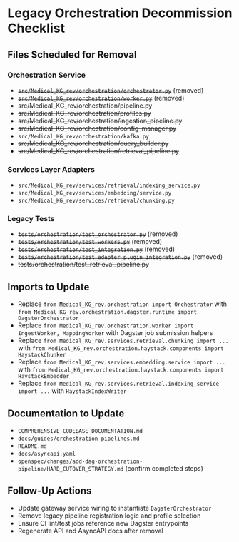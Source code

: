 # Legacy Orchestration Decommission Checklist

## Files Scheduled for Removal

### Orchestration Service

- ~~`src/Medical_KG_rev/orchestration/orchestrator.py`~~ (removed)
- ~~`src/Medical_KG_rev/orchestration/worker.py`~~ (removed)
- ~~src/Medical_KG_rev/orchestration/pipeline.py~~
- ~~src/Medical_KG_rev/orchestration/profiles.py~~
- ~~src/Medical_KG_rev/orchestration/ingestion_pipeline.py~~
- ~~src/Medical_KG_rev/orchestration/config_manager.py~~
- `src/Medical_KG_rev/orchestration/kafka.py`
- ~~src/Medical_KG_rev/orchestration/query_builder.py~~
- ~~src/Medical_KG_rev/orchestration/retrieval_pipeline.py~~

### Services Layer Adapters

- `src/Medical_KG_rev/services/retrieval/indexing_service.py`
- `src/Medical_KG_rev/services/embedding/service.py`
- `src/Medical_KG_rev/services/retrieval/chunking.py`

### Legacy Tests

- ~~`tests/orchestration/test_orchestrator.py`~~ (removed)
- ~~`tests/orchestration/test_workers.py`~~ (removed)
- ~~`tests/orchestration/test_integration.py`~~ (removed)
- ~~`tests/orchestration/test_adapter_plugin_integration.py`~~ (removed)
- ~~tests/orchestration/test_retrieval_pipeline.py~~

## Imports to Update

- Replace `from Medical_KG_rev.orchestration import Orchestrator` with `from Medical_KG_rev.orchestration.dagster.runtime import DagsterOrchestrator`
- Replace `from Medical_KG_rev.orchestration.worker import IngestWorker, MappingWorker` with Dagster job submission helpers
- Replace `from Medical_KG_rev.services.retrieval.chunking import ...` with `from Medical_KG_rev.orchestration.haystack.components import HaystackChunker`
- Replace `from Medical_KG_rev.services.embedding.service import ...` with `from Medical_KG_rev.orchestration.haystack.components import HaystackEmbedder`
- Replace `from Medical_KG_rev.services.retrieval.indexing_service import ...` with `HaystackIndexWriter`

## Documentation to Update

- `COMPREHENSIVE_CODEBASE_DOCUMENTATION.md`
- `docs/guides/orchestration-pipelines.md`
- `README.md`
- `docs/asyncapi.yaml`
- `openspec/changes/add-dag-orchestration-pipeline/HARD_CUTOVER_STRATEGY.md` (confirm completed steps)

## Follow-Up Actions

- Update gateway service wiring to instantiate `DagsterOrchestrator`
- Remove legacy pipeline registration logic and profile selection
- Ensure CI lint/test jobs reference new Dagster entrypoints
- Regenerate API and AsyncAPI docs after removal
